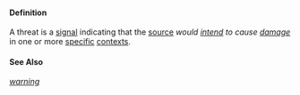 #### Definition

A threat is a [signal](https://github.com/gcassel/Modular-Organization-Terminology/blob/master/terms/signal.md) indicating that the [source](https://github.com/gcassel/Modular-Organization-Terminology/blob/master/terms/source.md) *would [intend](https://github.com/gcassel/Modular-Organization-Terminology/blob/master/terms/intend.md) to cause [damage](https://github.com/gcassel/Modular-Organization-Terminology/blob/master/terms/damage.md)* in one or more [specific](https://github.com/gcassel/Modular-Organization-Terminology/blob/master/terms/specific.md) [contexts](https://github.com/gcassel/Modular-Organization-Terminology/blob/master/terms/context.md).  
 
#### See Also

*[warning](https://github.com/gcassel/Modular-Organization-Terminology/blob/master/terms/warning.md)*
